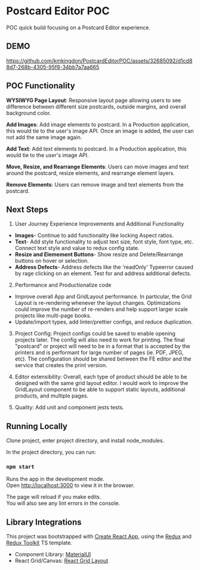 # Postcard Editor POC

POC quick build focusing on a Postcard Editor experience. 

## DEMO
https://github.com/kmkingdon/PostcardEditorPOC/assets/32685092/d1cd88d7-268b-4305-95f8-34bb7a7aa665


## POC Functionality

**WYSIWYG Page Layout**: Responsive layout page allowing users to see difference between different size postcards, outside margins, and overall background color.

**Add Images**: Add image elements to postcard. In a Production application, this would tie to the user's image API. Once an image is added, the user can not add the same image again. 

**Add Text**: Add text elements to postcard. In a Production application, this would tie to the user's image API.

**Move, Resize, and Rearrange Elements**: Users can move images and text around the postcard, resize elements, and rearrange element layers. 

**Remove Elements**: Users can remove image and text elements from the postcard. 


## Next Steps

1. User Journey Experience Improvements and Additional Functionality 
- **Images**- Continue to add functionality like locking Aspect ratios. 
- **Text**- Add style functionality to adjust text size, font style, font type, etc. Connect text style and value to redux config state. 
- **Resize and Elemement Buttons**- Show resize and Delete/Rearrange buttons on hover or selection. 
- **Address Defects**- Address defects like the 'readOnly' Typeerror caused by rage clicking on an element. Test for and address additional defects. 

2. Performance and Productionalize code
- Improve overall App and GridLayout performance. In particular, the Grid Layout is re-rendering whenever the layout changes. Optimizations could improve the number of re-renders and help support larger scale projects like multi-page books.
- Update/import types, add linter/prettier configs, and reduce duplication.

3. Project Config: Project configs could be saved to enable opening projects later. The config will also need to work for printing. The final "postcard" or project will need to be in a format that is accepted by the printers and is performant for large number of pages (ie. PDF, JPEG, etc). The configuration should be shared between the FE editor and the service that creates the print version.
   
4. Editor extensibility: Overall, each type of product should be able to be designed with the same grid layout editor. I would work to improve the GridLayout component to be able to support static layouts, additional products, and multiple pages. 

5. Quality: Add unit and component jests tests.



## Running Locally

Clone project, enter project directory, and install node_modules.

In the project directory, you can run:

### `npm start`

Runs the app in the development mode.\
Open [http://localhost:3000](http://localhost:3000) to view it in the browser.

The page will reload if you make edits.\
You will also see any lint errors in the console.


## Library Integrations

This project was bootstrapped with [Create React App](https://github.com/facebook/create-react-app), using the [Redux](https://redux.js.org/) and [Redux Toolkit](https://redux-toolkit.js.org/) TS template.

- Component Library: [MaterialUI](https://mui.com/)
- React Grid/Canvas: [React Grid Layout](https://github.com/react-grid-layout/react-grid-layout)
